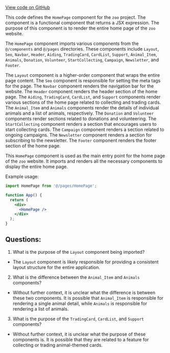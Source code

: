 [View code on GitHub](zoo-labs/zoo/blob/master/foundation/src/pages/collect/index.tsx)

This code defines the `HomePage` component for the `zoo` project. The component is a functional component that returns a JSX expression. The purpose of this component is to render the entire home page of the `zoo` website. 

The `HomePage` component imports various components from the `@/components` and `@/pages` directories. These components include `Layout`, `Seo`, `Navbar`, `Header`, `Aiding`, `TradingCard`, `CardList`, `Support`, `Animal_Item`, `Animals`, `Donation`, `Volunteer`, `StartCollecting`, `Campaign`, `Newsletter`, and `Footer`. 

The `Layout` component is a higher-order component that wraps the entire page content. The `Seo` component is responsible for setting the meta tags for the page. The `Navbar` component renders the navigation bar for the website. The `Header` component renders the header section of the home page. The `Aiding`, `TradingCard`, `CardList`, and `Support` components render various sections of the home page related to collecting and trading cards. The `Animal_Item` and `Animals` components render the details of individual animals and a list of animals, respectively. The `Donation` and `Volunteer` components render sections related to donations and volunteering. The `StartCollecting` component renders a section that encourages users to start collecting cards. The `Campaign` component renders a section related to ongoing campaigns. The `Newsletter` component renders a section for subscribing to the newsletter. The `Footer` component renders the footer section of the home page.

This `HomePage` component is used as the main entry point for the home page of the `zoo` website. It imports and renders all the necessary components to display the entire home page. 

Example usage:
```jsx
import HomePage from '@/pages/HomePage';

function App() {
  return (
    <div>
      <HomePage />
    </div>
  );
}
```
## Questions: 
 1. What is the purpose of the `Layout` component being imported?
- The `Layout` component is likely responsible for providing a consistent layout structure for the entire application.

2. What is the difference between the `Animal_Item` and `Animals` components?
- Without further context, it is unclear what the difference is between these two components. It is possible that `Animal_Item` is responsible for rendering a single animal detail, while `Animals` is responsible for rendering a list of animals.

3. What is the purpose of the `TradingCard`, `CardList`, and `Support` components?
- Without further context, it is unclear what the purpose of these components is. It is possible that they are related to a feature for collecting or trading animal-themed cards.